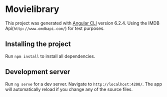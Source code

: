 # Movielibrary

This project was generated with [Angular CLI](https://github.com/angular/angular-cli) version 6.2.4.
Using the IMDB Api(`http://www.omdbapi.com/`) for test purposes. 

## Installing the project

Run `npm install` to install all dependencies.

## Development server

Run `ng serve` for a dev server. Navigate to `http://localhost:4200/`. The app will automatically reload if you change any of the source files.

